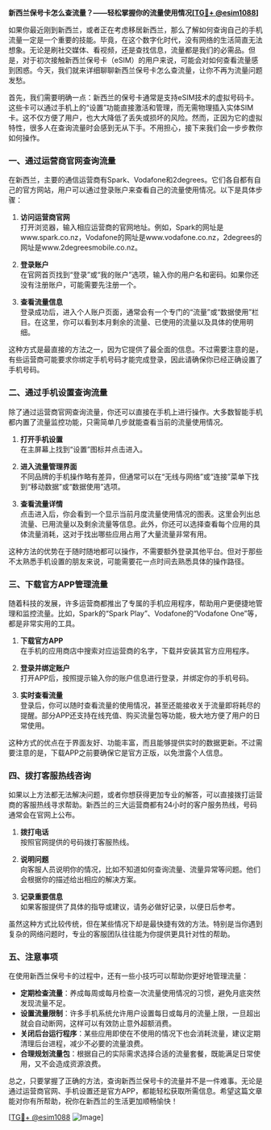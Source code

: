 **新西兰保号卡怎么查流量？——轻松掌握你的流量使用情况[[TG💪+ @esim1088](https://t.me/s/esim1088)]**

如果你最近刚到新西兰，或者正在考虑移居新西兰，那么了解如何查询自己的手机流量一定是一个重要的技能。毕竟，在这个数字化时代，没有网络的生活简直无法想象。无论是刷社交媒体、看视频，还是查找信息，流量都是我们的必需品。但是，对于初次接触新西兰保号卡（eSIM）的用户来说，可能会对如何查看流量感到困惑。今天，我们就来详细聊聊新西兰保号卡怎么查流量，让你不再为流量问题发愁。

首先，我们需要明确一点：新西兰的保号卡通常是支持eSIM技术的虚拟号码卡。这些卡可以通过手机上的“设置”功能直接激活和管理，而无需物理插入实体SIM卡。这不仅方便了用户，也大大降低了丢失或损坏的风险。然而，正因为它的虚拟特性，很多人在查询流量时会感到无从下手。不用担心，接下来我们会一步步教你如何操作。

### 一、通过运营商官网查询流量

在新西兰，主要的通信运营商有Spark、Vodafone和2degrees。它们各自都有自己的官方网站，用户可以通过登录账户来查看自己的流量使用情况。以下是具体步骤：

1. **访问运营商官网**  
   打开浏览器，输入相应运营商的官网地址。例如，Spark的网址是www.spark.co.nz，Vodafone的网址是www.vodafone.co.nz，2degrees的网址是www.2degreesmobile.co.nz。

2. **登录账户**  
   在官网首页找到“登录”或“我的账户”选项，输入你的用户名和密码。如果你还没有注册账户，可能需要先注册一个。

3. **查看流量信息**  
   登录成功后，进入个人账户页面，通常会有一个专门的“流量”或“数据使用”栏目。在这里，你可以看到本月剩余的流量、已使用的流量以及具体的使用明细。

这种方式是最直接的方法之一，因为它提供了最全面的信息。不过需要注意的是，有些运营商可能要求你绑定手机号码才能完成登录，因此请确保你已经正确设置了手机号码。

### 二、通过手机设置查询流量

除了通过运营商官网查询流量，你还可以直接在手机上进行操作。大多数智能手机都内置了流量监控功能，只需简单几步就能查看当前的流量使用情况。

1. **打开手机设置**  
   在主屏幕上找到“设置”图标并点击进入。

2. **进入流量管理界面**  
   不同品牌的手机操作略有差异，但通常可以在“无线与网络”或“连接”菜单下找到“移动数据”或“数据使用”选项。

3. **查看流量详情**  
   点击进入后，你会看到一个显示当前月度流量使用情况的图表。这里会列出总流量、已用流量以及剩余流量等信息。此外，你还可以选择查看每个应用的具体流量消耗，这对于找出哪些应用占用了大量流量非常有用。

这种方法的优势在于随时随地都可以操作，不需要额外登录其他平台。但对于那些不太熟悉手机设置的朋友来说，可能需要花一点时间去熟悉具体的操作路径。

### 三、下载官方APP管理流量

随着科技的发展，许多运营商都推出了专属的手机应用程序，帮助用户更便捷地管理和监控流量。比如，Spark的“Spark Play”、Vodafone的“Vodafone One”等，都是非常实用的工具。

1. **下载官方APP**  
   在手机的应用商店中搜索对应运营商的名字，下载并安装其官方应用程序。

2. **登录并绑定账户**  
   打开APP后，按照提示输入你的账户信息进行登录，并绑定你的手机号码。

3. **实时查看流量**  
   登录后，你可以随时查看流量的使用情况，甚至还能接收关于流量即将耗尽的提醒。部分APP还支持在线充值、购买流量包等功能，极大地方便了用户的日常使用。

这种方式的优点在于界面友好、功能丰富，而且能够提供实时的数据更新。不过需要注意的是，下载APP之前要确保它是官方正版，以免泄露个人信息。

### 四、拨打客服热线咨询

如果以上方法都无法解决问题，或者你想获得更加专业的解答，可以直接拨打运营商的客服热线寻求帮助。新西兰的三大运营商都有24小时的客户服务热线，号码通常会在官网上公布。

1. **拨打电话**  
   按照官网提供的号码拨打客服热线。

2. **说明问题**  
   向客服人员说明你的情况，比如不知道如何查询流量、流量异常等问题。他们会根据你的描述给出相应的解决方案。

3. **记录重要信息**  
   如果客服提供了具体的指导或建议，请务必做好记录，以便日后参考。

虽然这种方式比较传统，但在某些情况下却是最快捷有效的方法。特别是当你遇到复杂的网络问题时，专业的客服团队往往能为你提供更具针对性的帮助。

### 五、注意事项

在使用新西兰保号卡的过程中，还有一些小技巧可以帮助你更好地管理流量：

- **定期检查流量**：养成每周或每月检查一次流量使用情况的习惯，避免月底突然发现流量不足。
- **设置流量限制**：许多手机系统允许用户设置每日或每月的流量上限，一旦超出就会自动断网，这样可以有效防止意外超额消费。
- **关闭后台运行程序**：某些应用即使在不使用的情况下也会消耗流量，建议定期清理后台进程，减少不必要的流量浪费。
- **合理规划流量包**：根据自己的实际需求选择合适的流量套餐，既能满足日常使用，又不会造成资源浪费。

总之，只要掌握了正确的方法，查询新西兰保号卡的流量并不是一件难事。无论是通过运营商官网、手机设置还是官方APP，都能轻松获取所需信息。希望这篇文章能对你有所帮助，祝你在新西兰的生活更加顺畅愉快！

[[TG💪+ @esim1088](https://t.me/s/esim1088) ![Image](https://i.postimg.cc/4NQfJmqS/Snipaste-2025-05-13-00-14-12.png)]